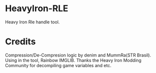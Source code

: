 # HeavyIron-RLE
Heavy Iron Rle handle tool.

# Credits
Compression/De-Compresion logic by denim and MummRa(STR Brasil).
Using in the tool, Rainbow IMGLIB.
Thanks the Heavy Iron Modding Community for decompiling game variables and etc.
